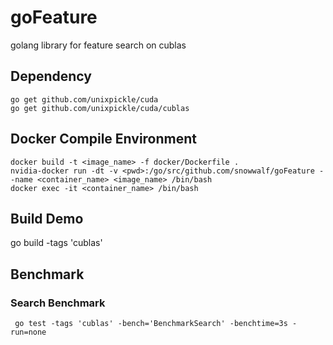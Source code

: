 # goFeature
 golang library for feature search on cublas

## Dependency

```
go get github.com/unixpickle/cuda
go get github.com/unixpickle/cuda/cublas
```

## Docker Compile Environment

```
docker build -t <image_name> -f docker/Dockerfile .
nvidia-docker run -dt -v <pwd>:/go/src/github.com/snowwalf/goFeature --name <container_name> <image_name> /bin/bash
docker exec -it <container_name> /bin/bash
```

## Build Demo
go build -tags 'cublas'

## Benchmark
### Search Benchmark

```
 go test -tags 'cublas' -bench='BenchmarkSearch' -benchtime=3s -run=none
```